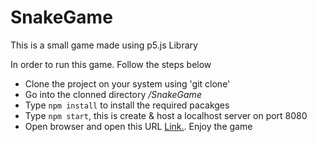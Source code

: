 # SnakeGame
This is a small game made using p5.js Library

In order to run this game. Follow the steps below
- Clone the project on your system using 'git clone'
- Go into the clonned directory */SnakeGame*
- Type `npm install` to install the required pacakges
- Type `npm start`, this is create & host a localhost server on port 8080
- Open browser and open this URL [Link.](http://locahost:8080). Enjoy the game
